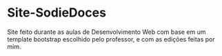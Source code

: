 # Site-SodieDoces
Site feito durante as aulas de Desenvolvimento Web com base em um template bootstrap escolhido pelo professor, e com as edições feitas por mim.
